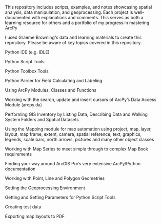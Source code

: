 This repository includes scripts, examples, and notes showcasing spatial analysis, data manipulation, and geoprocessing. Each project is well-documented with explanations and comments. This serves as both a learning resource for others and a portfolio of my progress in mastering ArcPy

I used Graeme Browning's data and learning materials to create this repository. Please be aware of key topics covered in this repository.

Python IDE (e.g. IDLE)

Python Script Tools

Python Toolbox Tools

Python Parser for Field Calculating and Labeling

Using ArcPy Modules, Classes and Functions

Working with the search, update and insert cursors of ArcPy’s Data Access Module (arcpy.da)

Performing GIS Inventory by Listing Data, Describing Data and Walking System Folders and Spatial Datasets

Using the Mapping module for map automation using project, map, layer, layout, map frame, extent, camera, spatial reference, text, graphics, legends, scale bars, north arrows, pictures and many other object classes

Working with Map Series to meet simple through to complex Map Book requirements

Finding your way around ArcGIS Pro’s very extensive ArcPy/Python documentation

Working with Point, Line and Polygon Geometries

Setting the Geoprocessing Environment

Getting and Setting Parameters for Python Script Tools

Creating test data

Exporting map layouts to PDF 
 
